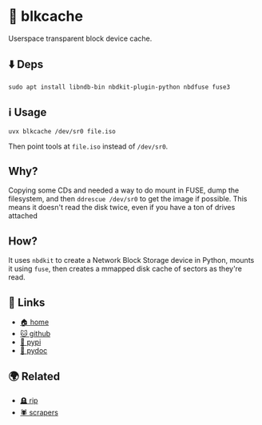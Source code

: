 # 🧊 blkcache

Userspace transparent block device cache.

## ⬇️ Deps

```
sudo apt install libndb-bin nbdkit-plugin-python nbdfuse fuse3
```

## ℹ️ Usage

```
uvx blkcache /dev/sr0 file.iso
```

Then point tools at `file.iso` instead of `/dev/sr0`.

## Why?

Copying some CDs and needed a way to do mount in FUSE, dump the filesystem, and
then `ddrescue /dev/sr0` to get the image if possible. This means it doesn't
read the disk twice, even if you have a ton of drives attached

## How?

It uses `nbdkit` to create a Network Block Storage device in Python, mounts it
using `fuse`, then creates a mmapped disk cache of sectors as they're read.

## 🔗 Links

* [🏠 home](https://bitplane.net/dev/python/blkcache)
* [🐱 github](https://github.com/bitplane/blkcache)
* [🐍 pypi](https://pypi.org/project/blkcache)
* [📖 pydoc](https://bitplane.net/dev/python/blkcache/pydoc)

## 🌍 Related

* [🪦 rip](https://github.com/bitplane/rip)
* [🕷️ scrapers](https://bitplane.net/python/scrapers)

